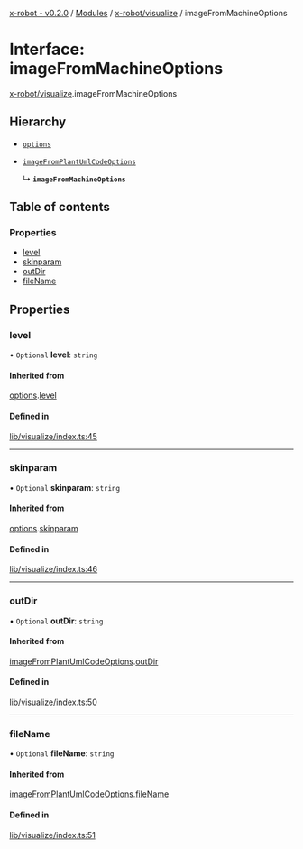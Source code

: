 [x-robot - v0.2.0](../README.md) / [Modules](../modules.md) / [x-robot/visualize](../modules/x_robot_visualize.md) / imageFromMachineOptions

# Interface: imageFromMachineOptions

[x-robot/visualize](../modules/x_robot_visualize.md).imageFromMachineOptions

## Hierarchy

- [`options`](x_robot_visualize.options.md)

- [`imageFromPlantUmlCodeOptions`](x_robot_visualize.imageFromPlantUmlCodeOptions.md)

  ↳ **`imageFromMachineOptions`**

## Table of contents

### Properties

- [level](x_robot_visualize.imageFromMachineOptions.md#level)
- [skinparam](x_robot_visualize.imageFromMachineOptions.md#skinparam)
- [outDir](x_robot_visualize.imageFromMachineOptions.md#outdir)
- [fileName](x_robot_visualize.imageFromMachineOptions.md#filename)

## Properties

### level

• `Optional` **level**: `string`

#### Inherited from

[options](x_robot_visualize.options.md).[level](x_robot_visualize.options.md#level)

#### Defined in

[lib/visualize/index.ts:45](https://github.com/Masquerade-Circus/x-robot/blob/0346b56/lib/visualize/index.ts#L45)

___

### skinparam

• `Optional` **skinparam**: `string`

#### Inherited from

[options](x_robot_visualize.options.md).[skinparam](x_robot_visualize.options.md#skinparam)

#### Defined in

[lib/visualize/index.ts:46](https://github.com/Masquerade-Circus/x-robot/blob/0346b56/lib/visualize/index.ts#L46)

___

### outDir

• `Optional` **outDir**: `string`

#### Inherited from

[imageFromPlantUmlCodeOptions](x_robot_visualize.imageFromPlantUmlCodeOptions.md).[outDir](x_robot_visualize.imageFromPlantUmlCodeOptions.md#outdir)

#### Defined in

[lib/visualize/index.ts:50](https://github.com/Masquerade-Circus/x-robot/blob/0346b56/lib/visualize/index.ts#L50)

___

### fileName

• `Optional` **fileName**: `string`

#### Inherited from

[imageFromPlantUmlCodeOptions](x_robot_visualize.imageFromPlantUmlCodeOptions.md).[fileName](x_robot_visualize.imageFromPlantUmlCodeOptions.md#filename)

#### Defined in

[lib/visualize/index.ts:51](https://github.com/Masquerade-Circus/x-robot/blob/0346b56/lib/visualize/index.ts#L51)
